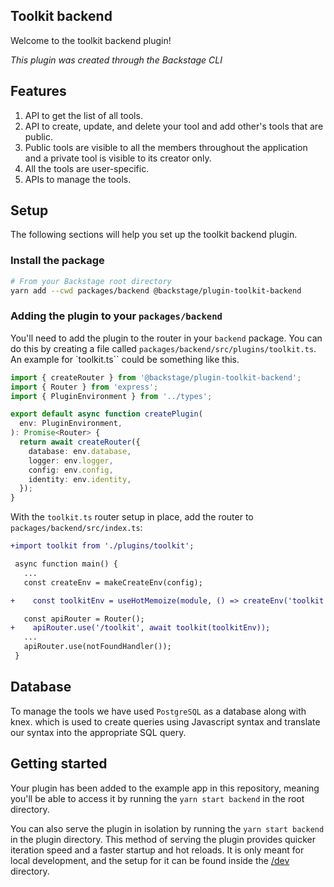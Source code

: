 ## Toolkit backend

Welcome to the toolkit backend plugin!

_This plugin was created through the Backstage CLI_

## Features

1. API to get the list of all tools.
2. API to create, update, and delete your tool and add other's tools that are public.
3. Public tools are visible to all the members throughout the application and a private tool is visible to its creator only.
4. All the tools are user-specific.
5. APIs to manage the tools.

## Setup

The following sections will help you set up the toolkit backend plugin.

### Install the package

```bash
# From your Backstage root directory
yarn add --cwd packages/backend @backstage/plugin-toolkit-backend
```

### Adding the plugin to your `packages/backend`

You'll need to add the plugin to the router in your `backend` package. You can
do this by creating a file called `packages/backend/src/plugins/toolkit.ts`. An example for `toolkit.ts`` could be something like this.

```ts
import { createRouter } from '@backstage/plugin-toolkit-backend';
import { Router } from 'express';
import { PluginEnvironment } from '../types';

export default async function createPlugin(
  env: PluginEnvironment,
): Promise<Router> {
  return await createRouter({
    database: env.database,
    logger: env.logger,
    config: env.config,
    identity: env.identity,
  });
}
```

With the `toolkit.ts` router setup in place, add the router to
`packages/backend/src/index.ts`:

```diff
+import toolkit from './plugins/toolkit';

 async function main() {
   ...
   const createEnv = makeCreateEnv(config);

+    const toolkitEnv = useHotMemoize(module, () => createEnv('toolkit'));

   const apiRouter = Router();
+    apiRouter.use('/toolkit', await toolkit(toolkitEnv));
   ...
   apiRouter.use(notFoundHandler());
 }
```

## Database

To manage the tools we have used `PostgreSQL` as a database along with knex. which is used to create queries using Javascript syntax and translate our syntax into the appropriate SQL query.

## Getting started

Your plugin has been added to the example app in this repository, meaning you'll be able to access it by running the `yarn start backend` in the root directory.

You can also serve the plugin in isolation by running the `yarn start backend` in the plugin directory.
This method of serving the plugin provides quicker iteration speed and a faster startup and hot reloads.
It is only meant for local development, and the setup for it can be found inside the [/dev](./dev) directory.
